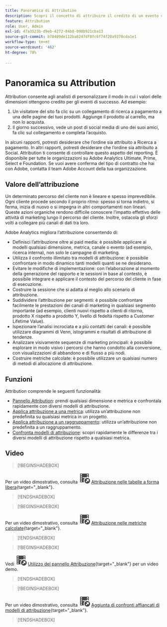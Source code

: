 ```yaml
---
title: Panoramica di Attribution
description: Scopri il concetto di attribuire il credito di un evento di successo a più elementi dimensionali.
feature: Attribution
role: User, Admin
exl-id: 47a3523b-d9eb-4272-84b8-090b921cba13
source-git-commit: b70409de112ba8247df8fc6f74f20a9370cda1e1
workflow-type: tm+mt
source-wordcount: '462'
ht-degree: 78%

---
```


# Panoramica su Attribution

Attribution consente agli analisti di personalizzare il modo in cui i valori delle dimensioni ottengono credito per gli eventi di successo. Ad esempio:

1. Un visitatore del sito fa clic su un collegamento di ricerca a pagamento a una delle pagine dei tuoi prodotti. Aggiunge il prodotto al carrello, ma non lo acquista.
2. Il giorno successivo, vede un post di social media di uno dei suoi amici, fa clic sul collegamento e completa l’acquisto.

In alcuni rapporti, potresti desiderare che l’ordine sia attribuito a Ricerca a pagamento. In altri rapporti, potresti desiderare che l’ordine sia attribuito a Social. Attribution ti consente di controllare questo aspetto del reporting. È disponibile per tutte le organizzazioni su Adobe Analytics Ultimate, Prime, Select e Foundation. Se vuoi avere conferma del tipo di contratto che hai con Adobe, contatta il team Adobe Account della tua organizzazione.

## Valore dell’attribuzione

Un determinato percorso del cliente non è lineare e spesso imprevedibile. Ogni cliente procede secondo il proprio ritmo: spesso si torna indietro, si ferma, inizia di nuovo o si impegna in altri comportamenti non lineari. Queste azioni organiche rendono difficile conoscere l’impatto effettivo delle attività di marketing lungo il percorso del cliente. Inoltre, ostacola gli sforzi volti a collegare più canali di dati tra loro.

<!--
![Attribution problem](assets/attribution_iq_problem.png)
-->

Adobe Analytics migliora l’attribuzione consentendo di:

* Definisci l’attribuzione oltre ai paid media: è possibile applicare ai modelli qualsiasi dimensione, metrica, canale o evento (ad esempio, ricerca interna), non solo le campagne di marketing.
* Utilizza il confronto illimitato tra modelli di attribuzione: è possibile confrontare in modo dinamico tanti modelli quanti se ne desiderano.
* Evitare le modifiche di implementazione: con l’elaborazione al momento della generazione del rapporto e le sessioni in base al contesto, è possibile integrare e applicare il contesto del percorso del cliente in fase di esecuzione.
* Costruire la sessione che si adatta al meglio allo scenario di attribuzione.
* Suddividere l’attribuzione per segmenti: è possibile confrontare facilmente le prestazioni dei canali di marketing in qualsiasi segmento importante (ad esempio, clienti nuovi rispetto a clienti di ritorno, prodotto X rispetto a prodotto Y, livello di fedeltà rispetto a Customer Lifetime Value).
* Ispezionare l’analisi incrociata e a più contatti dei canali: è possibile utilizzare diagrammi di Venn, istogrammi e risultati di attribuzione di tendenze.
* Analizzare visivamente sequenze di marketing principali: è possibile esplorare in modo visivo i percorsi che hanno condotto alla conversione, con visualizzazioni di abbandono e di flusso a più nodi.
* Costruire metriche calcolate: è possibile utilizzare un qualsiasi numero di metodi di allocazione di attribuzione.

## Funzioni

Attribution comprende le seguenti funzionalità:

* [Pannello Attribution](/help/analysis-workspace/c-panels/attribution.md): prendi qualsiasi dimensione e metrica e confrontala rapidamente con diversi modelli di attribuzione.
* [Applica attribuzione a una metrica](/help/analysis-workspace/visualizations/freeform-table/column-row-settings/column-settings.md): utilizza un’attribuzione non predefinita su qualsiasi metrica in un progetto.
* [Applica attribuzione a un raggruppamento](/help/components/dimensions/t-breakdown-fa.md#apply-attribution-models-to-breakdowns): utilizza un’attribuzione non predefinita a un raggruppamento.
* [Confronta modelli di attribuzione](/help/components/apply-create-metrics.md#compare-metrics-with-different-attribution-models): scopri rapidamente le differenze tra i diversi modelli di attribuzione rispetto a qualsiasi metrica.

## Video


>[!BEGINSHADEBOX]

Per un video dimostrativo, consulta ![VideoCheckedOut](/help/assets/icons/VideoCheckedOut.svg) [Attribuzione nelle tabelle a forma libera](https://video.tv.adobe.com/v/41426?captions=ita&quality=12&learn=on){target="_blank"}.

>[!ENDSHADEBOX]


>[!BEGINSHADEBOX]

Per un video dimostrativo, consulta ![VideoCheckedOut](/help/assets/icons/VideoCheckedOut.svg) [Attribuzione nelle metriche calcolate](https://video.tv.adobe.com/v/329418?captions=ita&quality=12&learn=on){target="_blank"}.

>[!ENDSHADEBOX]


>[!BEGINSHADEBOX]

Vedi ![VideoCheckedOut](/help/assets/icons/VideoCheckedOut.svg) [Utilizzo del pannello Attribuzione](https://video.tv.adobe.com/v/41429?captions=ita&quality=12&learn=on){target="_blank"} per un video demo.

>[!ENDSHADEBOX]


>[!BEGINSHADEBOX]

Per un video dimostrativo, consulta ![VideoCheckedOut](/help/assets/icons/VideoCheckedOut.svg) [Aggiunta di confronti affiancati di modelli di attribuzione](https://video.tv.adobe.com/v/327800?captions=ita&quality=12&learn=on){target="_blank"}.

>[!ENDSHADEBOX]


